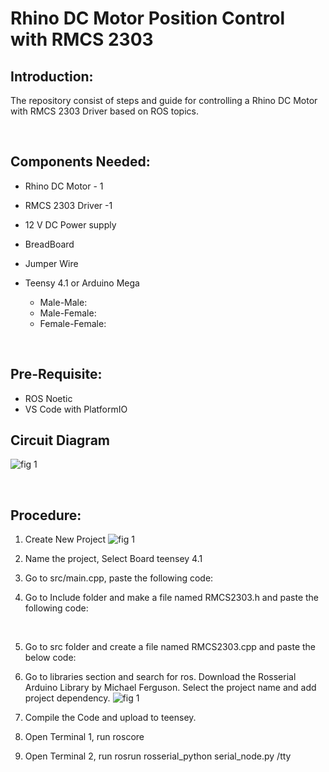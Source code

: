 # **Rhino DC Motor Position Control with RMCS 2303**
## **Introduction:**
The repository consist of steps and guide for controlling a Rhino DC Motor with RMCS 2303 Driver based on ROS topics. 

&nbsp;
## **Components Needed**:
- Rhino DC Motor - 1
- RMCS 2303 Driver -1
- 12 V DC Power supply
- BreadBoard
- Jumper Wire
- Teensy 4.1 or Arduino Mega

    - Male-Male: 
    - Male-Female:
    - Female-Female:


&nbsp;

## **Pre-Requisite:**
- ROS Noetic
- VS Code with PlatformIO 
&nbsp;
## **Circuit Diagram**
![fig 1](./rmcs_connection.png)

&nbsp;
## **Procedure**:

1. Create New Project ![fig 1](./platformio.png)
&nbsp;
2. Name the project, Select Board teensey 4.1


3. Go to src/main.cpp, paste the following code:
&nbsp;
&nbsp;

4. Go to Include folder and make a file named RMCS2303.h and paste the following code:


&nbsp;

5. Go to src folder and create a file named RMCS2303.cpp and paste the below code:


6. Go to libraries section and search for ros. Download the Rosserial Arduino Library by Michael Ferguson. Select the project name and add project dependency. ![fig 1](./platformio_lib.png)
&nbsp;
7. Compile the Code and upload to teensey.
8. Open Terminal 1, run roscore
9. Open Terminal 2, run rosrun rosserial_python serial_node.py /tty